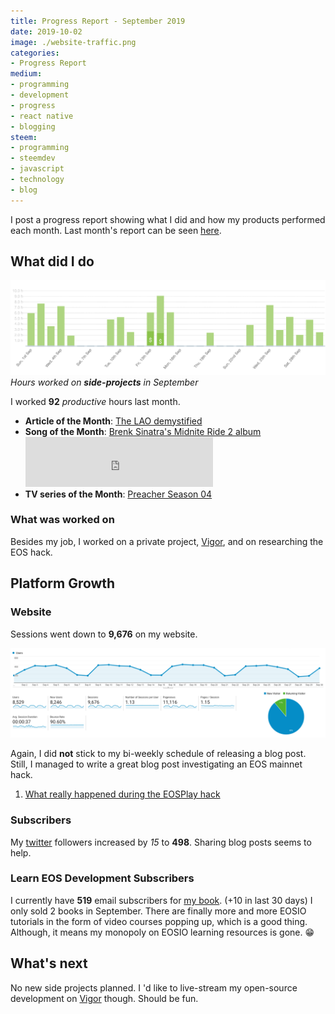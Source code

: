 ```yaml
---
title: Progress Report - September 2019
date: 2019-10-02
image: ./website-traffic.png
categories:
- Progress Report
medium:
- programming
- development
- progress
- react native
- blogging
steem:
- programming
- steemdev
- javascript
- technology
- blog
---
```



I post a progress report showing what I did and how my products performed each month.
Last month's report can be seen [here](/progress-report-august-2019).

## What did I do

![Productive Hours in September](./clockify.png)
_Hours worked on **side-projects** in September_

I worked **92** _productive_ hours last month.

* **Article of the Month**: [The LAO demystified](https://prestonbyrne.com/2019/09/03/the-lao-demystified/)
* **Song of the Month**: [Brenk Sinatra's Midnite Ride 2 album](https://open.spotify.com/track/42reVqfKcN6jTtjO6uUWrP?si=aK2i8mleR5SYoVvpYY35ow)
    <iframe src="https://open.spotify.com/embed/track/42reVqfKcN6jTtjO6uUWrP" width="300" height="80" frameborder="0" allowtransparency="true" allow="encrypted-media"></iframe>
* **TV series of the Month**: [Preacher Season 04](https://trakt.tv/shows/preacher/seasons/4)

### What was worked on

Besides my job, I worked on a private project, [Vigor]([https://](http://vig.netlify.com)), and on researching the EOS hack.

## Platform Growth

### Website

Sessions went down to **9,676** on my website.

![Website Traffic](./website-traffic.png)

Again, I did **not** stick to my bi-weekly schedule of releasing a blog post.
Still, I managed to write a great blog post investigating an EOS mainnet hack.

1. [What really happened during the EOSPlay hack](/what-really-happened-with-the-eos-play-hack/)

### Subscribers

My [twitter](https://twitter.com/cmichelio) followers increased by _15_ to **498**. Sharing blog posts seems to help.

### Learn EOS Development Subscribers

I currently have **519** email subscribers for [my book](https://learneos.dev). (+10 in last 30 days)
I only sold 2 books in September.
There are finally more and more EOSIO tutorials in the form of video courses popping up, which is a good thing.
Although, it means my monopoly on EOSIO learning resources is gone. 😁

## What's next

No new side projects planned. I 'd like to live-stream my open-source development on [Vigor](https://vigorstablecoin.com) though. Should be fun.
